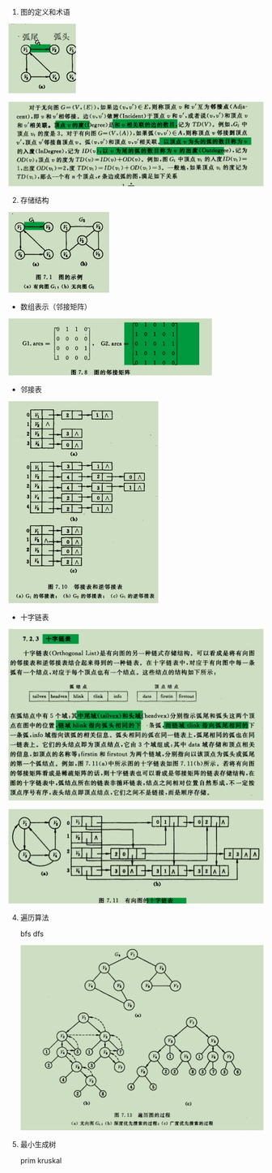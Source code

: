1. 图的定义和术语
   
![Image text](https://github.com/7Meet112/Algorithm-Notes/blob/main/image/hutouhuwei.png)

![Image text](https://github.com/7Meet112/Algorithm-Notes/blob/main/image/ruduchudu.png)
 
2. 存储结构
   
![Image text](https://github.com/7Meet112/Algorithm-Notes/blob/main/image/basepic.png)

   - 数组表示（邻接矩阵）
     
   ![Image text](https://github.com/7Meet112/Algorithm-Notes/blob/main/image/lingjiejuzhen.png)
   - 邻接表
     
   ![Image text](https://github.com/7Meet112/Algorithm-Notes/blob/main/image/linjiebiao.png)
   - 十字链表

   ![Image text](https://github.com/7Meet112/Algorithm-Notes/blob/main/image/shizilianbiao2.png)
   
   ![Image text](https://github.com/7Meet112/Algorithm-Notes/blob/main/image/shizilianbiao.png)
   
4. 遍历算法
   
   bfs dfs

   ![Image text](https://github.com/7Meet112/Algorithm-Notes/blob/main/image/dfsbfs.png)
6. 最小生成树
   
   prim kruskal
